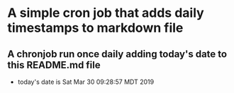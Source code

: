 A simple cron job that adds daily timestamps to markdown file
============================================================
## A chronjob run once daily adding today's date to this README.md file
* today's date is Sat Mar 30 09:28:57 MDT 2019
